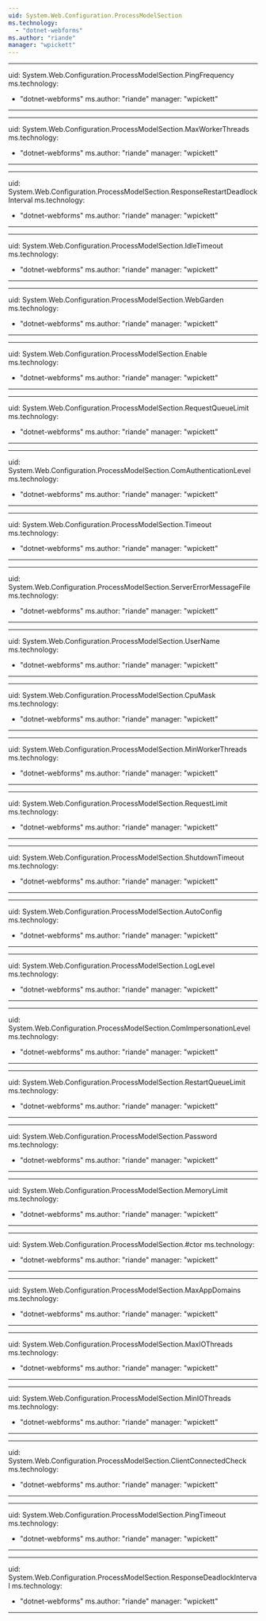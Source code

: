 ```yaml
---
uid: System.Web.Configuration.ProcessModelSection
ms.technology: 
  - "dotnet-webforms"
ms.author: "riande"
manager: "wpickett"
---
```


---
uid: System.Web.Configuration.ProcessModelSection.PingFrequency
ms.technology: 
  - "dotnet-webforms"
ms.author: "riande"
manager: "wpickett"
---

---
uid: System.Web.Configuration.ProcessModelSection.MaxWorkerThreads
ms.technology: 
  - "dotnet-webforms"
ms.author: "riande"
manager: "wpickett"
---

---
uid: System.Web.Configuration.ProcessModelSection.ResponseRestartDeadlockInterval
ms.technology: 
  - "dotnet-webforms"
ms.author: "riande"
manager: "wpickett"
---

---
uid: System.Web.Configuration.ProcessModelSection.IdleTimeout
ms.technology: 
  - "dotnet-webforms"
ms.author: "riande"
manager: "wpickett"
---

---
uid: System.Web.Configuration.ProcessModelSection.WebGarden
ms.technology: 
  - "dotnet-webforms"
ms.author: "riande"
manager: "wpickett"
---

---
uid: System.Web.Configuration.ProcessModelSection.Enable
ms.technology: 
  - "dotnet-webforms"
ms.author: "riande"
manager: "wpickett"
---

---
uid: System.Web.Configuration.ProcessModelSection.RequestQueueLimit
ms.technology: 
  - "dotnet-webforms"
ms.author: "riande"
manager: "wpickett"
---

---
uid: System.Web.Configuration.ProcessModelSection.ComAuthenticationLevel
ms.technology: 
  - "dotnet-webforms"
ms.author: "riande"
manager: "wpickett"
---

---
uid: System.Web.Configuration.ProcessModelSection.Timeout
ms.technology: 
  - "dotnet-webforms"
ms.author: "riande"
manager: "wpickett"
---

---
uid: System.Web.Configuration.ProcessModelSection.ServerErrorMessageFile
ms.technology: 
  - "dotnet-webforms"
ms.author: "riande"
manager: "wpickett"
---

---
uid: System.Web.Configuration.ProcessModelSection.UserName
ms.technology: 
  - "dotnet-webforms"
ms.author: "riande"
manager: "wpickett"
---

---
uid: System.Web.Configuration.ProcessModelSection.CpuMask
ms.technology: 
  - "dotnet-webforms"
ms.author: "riande"
manager: "wpickett"
---

---
uid: System.Web.Configuration.ProcessModelSection.MinWorkerThreads
ms.technology: 
  - "dotnet-webforms"
ms.author: "riande"
manager: "wpickett"
---

---
uid: System.Web.Configuration.ProcessModelSection.RequestLimit
ms.technology: 
  - "dotnet-webforms"
ms.author: "riande"
manager: "wpickett"
---

---
uid: System.Web.Configuration.ProcessModelSection.ShutdownTimeout
ms.technology: 
  - "dotnet-webforms"
ms.author: "riande"
manager: "wpickett"
---

---
uid: System.Web.Configuration.ProcessModelSection.AutoConfig
ms.technology: 
  - "dotnet-webforms"
ms.author: "riande"
manager: "wpickett"
---

---
uid: System.Web.Configuration.ProcessModelSection.LogLevel
ms.technology: 
  - "dotnet-webforms"
ms.author: "riande"
manager: "wpickett"
---

---
uid: System.Web.Configuration.ProcessModelSection.ComImpersonationLevel
ms.technology: 
  - "dotnet-webforms"
ms.author: "riande"
manager: "wpickett"
---

---
uid: System.Web.Configuration.ProcessModelSection.RestartQueueLimit
ms.technology: 
  - "dotnet-webforms"
ms.author: "riande"
manager: "wpickett"
---

---
uid: System.Web.Configuration.ProcessModelSection.Password
ms.technology: 
  - "dotnet-webforms"
ms.author: "riande"
manager: "wpickett"
---

---
uid: System.Web.Configuration.ProcessModelSection.MemoryLimit
ms.technology: 
  - "dotnet-webforms"
ms.author: "riande"
manager: "wpickett"
---

---
uid: System.Web.Configuration.ProcessModelSection.#ctor
ms.technology: 
  - "dotnet-webforms"
ms.author: "riande"
manager: "wpickett"
---

---
uid: System.Web.Configuration.ProcessModelSection.MaxAppDomains
ms.technology: 
  - "dotnet-webforms"
ms.author: "riande"
manager: "wpickett"
---

---
uid: System.Web.Configuration.ProcessModelSection.MaxIOThreads
ms.technology: 
  - "dotnet-webforms"
ms.author: "riande"
manager: "wpickett"
---

---
uid: System.Web.Configuration.ProcessModelSection.MinIOThreads
ms.technology: 
  - "dotnet-webforms"
ms.author: "riande"
manager: "wpickett"
---

---
uid: System.Web.Configuration.ProcessModelSection.ClientConnectedCheck
ms.technology: 
  - "dotnet-webforms"
ms.author: "riande"
manager: "wpickett"
---

---
uid: System.Web.Configuration.ProcessModelSection.PingTimeout
ms.technology: 
  - "dotnet-webforms"
ms.author: "riande"
manager: "wpickett"
---

---
uid: System.Web.Configuration.ProcessModelSection.ResponseDeadlockInterval
ms.technology: 
  - "dotnet-webforms"
ms.author: "riande"
manager: "wpickett"
---
